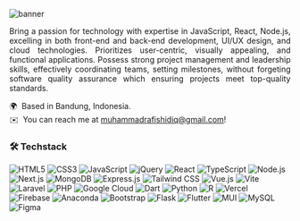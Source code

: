  ![banner](https://github.com/slvally/slvally/assets/133903731/b14e3dcd-4bd8-4d90-a11b-74be3e5461ee) 

<p align="justify">Bring a passion for technology with expertise in JavaScript, React, Node.js, excelling in both front-end and back-end development, UI/UX design, and cloud technologies. Prioritizes user-centric, visually appealing, and functional applications. Possess strong project management and leadership skills, effectively coordinating teams, setting milestones, without forgeting software quality assurance which ensuring projects meet top-quality standards.<p>

🌍 &nbsp;Based in Bandung, Indonesia.\
✉️ &nbsp;You can reach me at muhammadrafishidiq@gmail.com!

### 🛠️ Techstack
<p align="left">
  
  ![HTML5](https://img.shields.io/badge/HTML5-%23E34F26.svg?style=flat-square&logo=html5&logoColor=white)
  ![CSS3](https://img.shields.io/badge/CSS3-%231572B6.svg?style=flat-square&logo=css3&logoColor=white)
  ![JavaScript](https://img.shields.io/badge/javascript-%23F7DF1E.svg?style=flat-square&logo=javascript&logoColor=black)
  ![jQuery](https://img.shields.io/badge/jQuery-%230769AD.svg?style=flat-square&logo=jquery&logoColor=white)
  ![React](https://img.shields.io/badge/react-%2361DAFB.svg?style=flat-square&logo=react&logoColor=black)
  ![TypeScript](https://img.shields.io/badge/typescript-%23007ACC.svg?style=flat-square&logo=typescript&logoColor=white)
  ![Node.js](https://img.shields.io/badge/node.js-%23339933.svg?style=flat-square&logo=node.js&logoColor=white)
  ![Next.js](https://img.shields.io/badge/next.js-%23000000.svg?style=flat-square&logo=next.js&logoColor=white)
  ![MongoDB](https://img.shields.io/badge/mongodb-%2347A248.svg?style=flat-square&logo=mongodb&logoColor=white)
  ![Express.js](https://img.shields.io/badge/express.js-%23000000.svg?style=flat-square&logo=express&logoColor=white)
  ![Tailwind CSS](https://img.shields.io/badge/tailwindcss-%2338B2AC.svg?style=flat-square&logo=tailwind-css&logoColor=white)
  ![Vue.js](https://img.shields.io/badge/vue.js-%234FC08D.svg?style=flat-square&logo=vue.js&logoColor=white)
  ![Vite](https://img.shields.io/badge/vite-%23646CFF.svg?style=flat-square&logo=vite&logoColor=white)
  ![Laravel](https://img.shields.io/badge/laravel-%23FF2D20.svg?style=flat-square&logo=laravel&logoColor=white)
  ![PHP](https://img.shields.io/badge/php-%23777BB4.svg?style=flat-square&logo=php&logoColor=white)
  ![Google Cloud](https://img.shields.io/badge/google%20cloud-%234285F4.svg?style=flat-square&logo=google-cloud&logoColor=white)
  ![Dart](https://img.shields.io/badge/Dart-%230175C2.svg?style=flat-square&logo=dart&logoColor=white)
  ![Python](https://img.shields.io/badge/Python-%233670A0.svg?style=flat-square&logo=python&logoColor=ffdd54)
  ![R](https://img.shields.io/badge/R-%23276DC3.svg?style=flat-square&logo=r&logoColor=white)
  ![Vercel](https://img.shields.io/badge/Vercel-%23000000.svg?style=flat-square&logo=vercel&logoColor=white)
  ![Firebase](https://img.shields.io/badge/Firebase-%23039BE5.svg?style=flat-square&logo=firebase&logoColor=white)
  ![Anaconda](https://img.shields.io/badge/Anaconda-%2344A833.svg?style=flat-square&logo=anaconda&logoColor=white)
  ![Bootstrap](https://img.shields.io/badge/Bootstrap-%23563D7C.svg?style=flat-square&logo=bootstrap&logoColor=white)
  ![Flask](https://img.shields.io/badge/Flask-%23000000.svg?style=flat-square&logo=flask&logoColor=white)
  ![Flutter](https://img.shields.io/badge/Flutter-%2302569B.svg?style=flat-square&logo=flutter&logoColor=white)
  ![MUI](https://img.shields.io/badge/MUI-%230081CB.svg?style=flat-square&logo=mui&logoColor=white)
  ![MySQL](https://img.shields.io/badge/MySQL-%2300f.svg?style=flat-square&logo=mysql&logoColor=white)
  ![Figma](https://img.shields.io/badge/figma-%23F24E1E.svg?style=flat-square&logo=figma&logoColor=white)

</p>

<!-- 
# 📊 Statistics 
<a href="https://github.com/rihitoRiku">
  <img height="180em" src="https://github-readme-stats-eight-theta.vercel.app/api?username=rihitoRiku&show_icons=true&theme=dark&include_all_commits=true&count_private=true"/>
</a> 
<a href="https://github.com/rihitoRiku">
  <img height="180em" src="https://github-readme-stats-eight-theta.vercel.app/api/top-langs/?username=rihitoRiku&layout=compact&langs_count=9&theme=dark"/>
</a>  
-->
